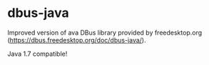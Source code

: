 # dbus-java
Improved version of ava DBus library provided by freedesktop.org (https://dbus.freedesktop.org/doc/dbus-java/).

Java 1.7 compatible!
